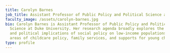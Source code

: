 ```yaml
---
title: Carolyn Barnes
job_title: Assistant Professor of Public Policy and Political Science at Duke University
faculty_image: /assets/carolyn-barnes.jpg
bio: Carolyn Barnes is Assistant Professor of Public Policy and Political
  Science at Duke University. Her research agenda broadly explores the social
  and political implications of social policy on low-income populations in the
  areas of childcare policy, family services, and supports for young children.
type: profile
---
```


